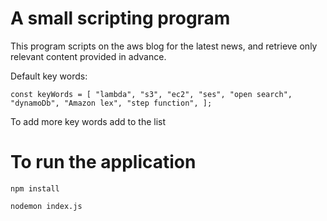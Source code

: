 # A small scripting program

This program scripts on the aws blog for the latest news, and retrieve only relevant content provided in advance.

Default key words:

`const keyWords = [
  "lambda",
  "s3",
  "ec2",
  "ses",
  "open search",
  "dynamoDb",
  "Amazon lex",
  "step function",
];
`

To add more key words add to the list

# To run the application 
`npm install`

`nodemon index.js`
